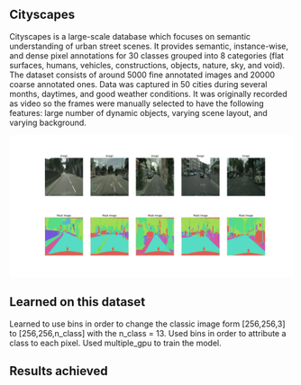 ## Cityscapes

Cityscapes is a large-scale database which focuses on semantic understanding of urban street scenes. It provides semantic, instance-wise, and dense pixel annotations for 30 classes grouped into 8 categories (flat surfaces, humans, vehicles, constructions, objects, nature, sky, and void). The dataset consists of around 5000 fine annotated images and 20000 coarse annotated ones. Data was captured in 50 cities during several months, daytimes, and good weather conditions. It was originally recorded as video so the frames were manually selected to have the following features: large number of dynamic objects, varying scene layout, and varying background.

![plot](./pytorch/example_image.png)

## Learned on this dataset

Learned to use bins in order to change the classic image form [256,256,3] to [256,256,n_class] with the n_class = 13.
Used bins in order to attribute a class to each pixel.
Used multiple_gpu to train the model.

## Results achieved
